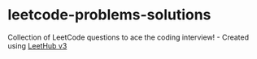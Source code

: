 # leetcode-problems-solutions
Collection of LeetCode questions to ace the coding interview! - Created using [LeetHub v3](https://github.com/raphaelheinz/LeetHub-3.0)
